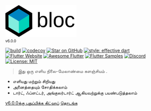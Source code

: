 <img src="https://raw.githubusercontent.com/felangel/bloc/master/docs/assets/bloc_logo_full.png" height="100" alt="Bloc" /><br/><small>v6.0.0</small>

[![build](https://github.com/felangel/bloc/workflows/build/badge.svg)](https://github.com/felangel/bloc/actions)
[![codecov](https://codecov.io/gh/felangel/Bloc/branch/master/graph/badge.svg)](https://codecov.io/gh/felangel/bloc)
[![Star on GitHub](https://img.shields.io/github/stars/felangel/bloc.svg?style=flat&logo=github&colorB=deeppink&label=stars)](https://github.com/felangel/bloc)
[![style: effective dart](https://img.shields.io/badge/style-effective_dart-40c4ff.svg)](https://github.com/tenhobi/effective_dart)
[![Flutter Website](https://img.shields.io/badge/flutter-website-deepskyblue.svg)](https://flutter.dev/docs/development/data-and-backend/state-mgmt/options#bloc--rx)
[![Awesome Flutter](https://img.shields.io/badge/awesome-flutter-blue.svg?longCache=true)](https://github.com/Solido/awesome-flutter#standard)
[![Flutter Samples](https://img.shields.io/badge/flutter-samples-teal.svg?longCache=true)](http://fluttersamples.com)
[![Discord](https://img.shields.io/discord/649708778631200778.svg?logo=discord&color=blue)](https://discord.gg/Hc5KD3g)
[![License: MIT](https://img.shields.io/badge/license-MIT-purple.svg)](https://opensource.org/licenses/MIT)

> இது ஒரு எளிய நிலை-மேலாண்மை  களஞ்சியம் .

- எளியது மற்றும் சிறியது 
- அனைத்தையும் சோதிக்கலாம் 
- டார்ட், ஃப்ளட்டர், அங்குலர்டார்ட் ஆகியவற்றுக்கு பயண்படுத்தலாம் 

[v6.0.0க்கு புதுப்பிக்க ](migration.md)
[கிட்ஹப்](https://github.com/felangel/bloc/)
[தொடங்க](gettingstarted.md)
